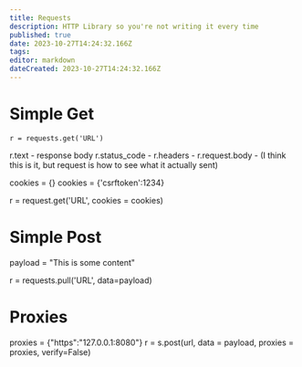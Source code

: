 ```yaml
---
title: Requests
description: HTTP Library so you're not writing it every time
published: true
date: 2023-10-27T14:24:32.166Z
tags: 
editor: markdown
dateCreated: 2023-10-27T14:24:32.166Z
---
```


# Simple Get
`r = requests.get('URL')`

r.text - response body
r.status_code - 
r.headers -
r.request.body - (I think this is it, but request is how to see what it actually sent)

cookies = {}
cookies = {'csrftoken':1234}

r = request.get('URL', cookies = cookies)


# Simple Post

payload = "This is some content"

r = requests.pull('URL', data=payload)



# Proxies

proxies = {"https":"127.0.0.1:8080"}
r = s.post(url, data = payload, proxies = proxies, verify=False)

